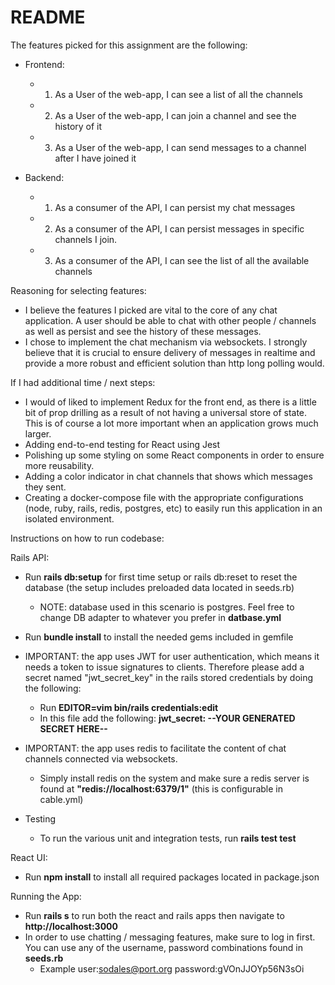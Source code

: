# README

The features picked for this assignment are the following:
* Frontend: 
  * 1. As a User of the web-app, I can see a list of all the channels 
  * 2. As a User of the web-app, I can join a channel and see the history of it 
  * 3. As a User of the web-app, I can send messages to a channel after I have joined it 

* Backend:
  * 1. As a consumer of the API, I can persist my chat messages 
  * 2. As a consumer of the API, I can persist messages in specific channels I join. 
  * 3. As a consumer of the API, I can see the list of all the available channels

Reasoning for selecting features:
* I believe the features I picked are vital to the core of any chat application. A user should be able to chat with other people / channels as well as persist and see the history of these messages.
* I chose to implement the chat mechanism via websockets. I strongly believe that it is crucial to ensure delivery of messages in realtime and provide a more robust and efficient solution than http long polling would.

If I had additional time / next steps:
* I would of liked to implement Redux for the front end, as there is a little bit of prop drilling as a result of not having a universal store of state. This is of course a lot more important when an application grows much larger.
* Adding end-to-end testing for React using Jest
* Polishing up some styling on some React components in order to ensure more reusability.
* Adding a color indicator in chat channels that shows which messages they sent.
* Creating a docker-compose file with the appropriate configurations (node, ruby, rails, redis, postgres, etc) to easily run this application in an isolated environment.

Instructions on how to run codebase:

Rails API:
* Run **rails db:setup** for first time setup or rails db:reset to reset the database (the setup includes preloaded data located in seeds.rb)
  * NOTE: database used in this scenario is postgres. Feel free to change DB adapter to whatever you prefer in **datbase.yml**
* Run **bundle install** to install the needed gems included in gemfile
* IMPORTANT: the app uses JWT for user authentication, which means it needs a token to issue signatures to clients. Therefore please add a secret named "jwt_secret_key" in the rails stored credentials by doing the following:
  * Run **EDITOR=vim bin/rails credentials:edit**
  * In this file add the following: **jwt_secret: --YOUR GENERATED SECRET HERE--**
* IMPORTANT: the app uses redis to facilitate the content of chat channels connected via websockets.
  * Simply install redis on the system and make sure a redis server is found at **"redis://localhost:6379/1"** (this is configurable in cable.yml)
  
 * Testing
    * To run the various unit and integration tests, run **rails test test**



React UI:
  * Run **npm install** to install all required packages located in package.json

Running the App:
  * Run **rails s** to run both the react and rails apps then navigate to **http://localhost:3000**
  * In order to use chatting / messaging features, make sure to log in first. You can use any of the username, password combinations found in **seeds.rb**
    * Example user:sodales@port.org password:gVOnJJOYp56N3sOi

